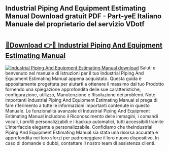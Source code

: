 ## Industrial Piping And Equipment Estimating Manual Download gratuit PDF - Part-yeE Italiano Manuale del proprietario del servizio VDotf

# <h2><a href="http://dfc18c.blite.top/?on=Industrial+Piping+And+Equipment+Estimating+Manual">🔗Download 👉🔴 Industrial Piping And Equipment Estimating Manual</a></h2>

[![Industrial Piping And Equipment Estimating Manual download](https://i.imgur.com/lujVjoI.png)](http://dfc18c.blite.top/?on=Industrial+Piping+And+Equipment+Estimating+Manual)
Saluti e benvenuto nel manuale di Istruzioni per il tuo Industrial Piping And Equipment Estimating Manual appena acquistato. Questa guida è appositamente progettata per aiutarti a ottenere il massimo dal tuo Prodotto fornendo una spiegazione approfondita delle sue caratteristiche, configurazione, utilizzo, Manutenzione e Risoluzione dei problemi. Note importanti Industrial Piping And Equipment Estimating Manual si prega di fare riferimento a tutte le informazioni importanti contenute in questo Manuale. Le funzionalità avanzate di Industrial Piping And Equipment Estimating Manual includono il Riconoscimento delle immagini, i comandi vocali, i profili personalizzabili e i backup automatici, tutti accessibili tramite L'interfaccia elegante e personalizzabile. Confidiamo che theIndustrial Piping And Equipment Estimating Manual sia stata una risorsa accurata e approfondita nei loro sforzi per padroneggiare il loro nuovo dispositivo. In caso di domande o dubbi, contattare il nostro team di assistenza clienti.

